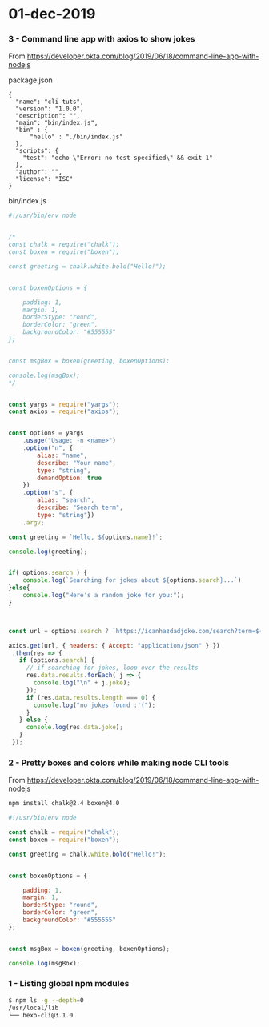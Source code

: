# 01-dec-2019

### 3 - Command line app with axios to show jokes

From https://developer.okta.com/blog/2019/06/18/command-line-app-with-nodejs

package.json
```
{
  "name": "cli-tuts",
  "version": "1.0.0",
  "description": "",
  "main": "bin/index.js",
  "bin" : {
	  "hello" : "./bin/index.js"
  },
  "scripts": {
    "test": "echo \"Error: no test specified\" && exit 1"
  },
  "author": "",
  "license": "ISC"
}
```
bin/index.js
```js
#!/usr/bin/env node


/*
const chalk = require("chalk");
const boxen = require("boxen");

const greeting = chalk.white.bold("Hello!");


const boxenOptions = {

	padding: 1,
	margin: 1,
	borderStype: "round",
	borderColor: "green",
	backgroundColor: "#555555"
};


const msgBox = boxen(greeting, boxenOptions);

console.log(msgBox);
*/


const yargs = require("yargs");
const axios = require("axios");


const options = yargs
	.usage("Usage: -n <name>")
	.option("n", {
		alias: "name",
		describe: "Your name",
		type: "string",
		demandOption: true
	})
	.option("s", {
		alias: "search",
		describe: "Search term",
		type: "string"})
	.argv;

const greeting = `Hello, ${options.name}!`;

console.log(greeting);


if( options.search ) {
	console.log(`Searching for jokes about ${options.search}...`)
}else{
	console.log("Here's a random joke for you:");
}



const url = options.search ? `https://icanhazdadjoke.com/search?term=${escape(options.search)}` : "https://icanhazdadjoke.com/";

axios.get(url, { headers: { Accept: "application/json" } })
 .then(res => {
   if (options.search) {
     // if searching for jokes, loop over the results
     res.data.results.forEach( j => {
       console.log("\n" + j.joke);
     });
     if (res.data.results.length === 0) {
       console.log("no jokes found :'(");
     }
   } else {
     console.log(res.data.joke);
   }
 });


```





### 2 - Pretty boxes and colors while making node CLI tools

From https://developer.okta.com/blog/2019/06/18/command-line-app-with-nodejs

```bash
npm install chalk@2.4 boxen@4.0
```

```js
#!/usr/bin/env node

const chalk = require("chalk");
const boxen = require("boxen");

const greeting = chalk.white.bold("Hello!");


const boxenOptions = {

	padding: 1,
	margin: 1,
	borderStype: "round",
	borderColor: "green",
	backgroundColor: "#555555"
};


const msgBox = boxen(greeting, boxenOptions);

console.log(msgBox);
```




### 1 - Listing global npm modules

```bash
$ npm ls -g --depth=0
/usr/local/lib
└── hexo-cli@3.1.0
```
